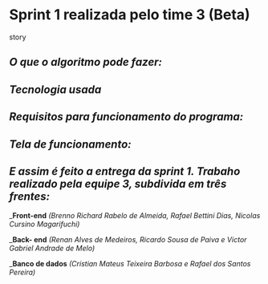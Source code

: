 # Sprint 1 realizada pelo time 3 (Beta)

story

## **_O que o algoritmo pode fazer:_** 




## **_Tecnologia usada_**




## **_Requisitos para funcionamento do programa:_**




## **_Tela de funcionamento:_**





## **_E assim é feito a entrega da sprint 1. Trabaho realizado pela equipe 3, subdivida em três frentes:_**

_**Front-end** *(Brenno Richard Rabelo de Almeida, Rafael Bettini Dias, Nicolas Cursino Magarifuchi)*

_**Back- end** *(Renan Alves de Medeiros, Ricardo Sousa de Paiva e Victor Gabriel Andrade de Melo)*

_**Banco de dados** *(Cristian Mateus Teixeira Barbosa e Rafael dos Santos Pereira)*



